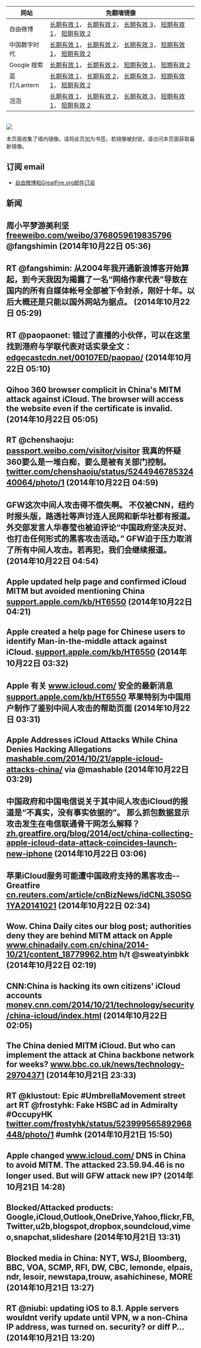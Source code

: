 <table>
    <thead>
        <tr>
            <th>网站</th>
            <th>免翻墙镜像</th>
        </tr>
    </thead>
    <tbody>    
        <tr>
            <td>自由微博</td>
            <td>            
                <a href="https://secure.footprint.net/pingfan/fw" target="_BLANK">长期有效 1</a>，            
                <a href="https://edgecastcdn.net/00107ED/freeweibo/" target="_BLANK">长期有效 2</a>，            
                <a href="https://objects.dreamhost.com/freeweibo/index.html" target="_BLANK">长期有效 3</a>，            
                <a href="https://fw3.azurewebsites.net" target="_BLANK">短期有效 1</a>，            
                <a href="https://d2fstso2jh4dhr.cloudfront.net" target="_BLANK">短期有效 2</a>
            </td>
        </tr>    
        <tr>
            <td>中国数字时代</td>
            <td>            
                <a href="https://secure.footprint.net/pingfan/cdt" target="_BLANK">长期有效 1</a>，            
                <a href="https://edgecastcdn.net/00107ED/cdt/" target="_BLANK">长期有效 2</a>，            
                <a href="https://objects.dreamhost.com/cdt/index.html" target="_BLANK">长期有效 3</a>，            
                <a href="https://770b3.azurewebsites.net" target="_BLANK">短期有效 1</a>，            
                <a href="https://dazdu2iuzl72b.cloudfront.net" target="_BLANK">短期有效 2</a>
            </td>
        </tr>    
        <tr>
            <td>Google 搜索</td>
            <td>            
                <a href="https://edgecastcdn.net/00107ED/g/" target="_BLANK">长期有效 1</a>，            
                <a href="https://objects.dreamhost.com/goo/index.html" target="_BLANK">长期有效 2</a>，            
                <a href="https://865ba.azurewebsites.net" target="_BLANK">短期有效 1</a>，            
                <a href="https://d3vv89cvqbrqlq.cloudfront.net" target="_BLANK">短期有效 2</a>
            </td>
        </tr>    
        <tr>
            <td>蓝灯/Lantern</td>
            <td>            
                <a href="https://secure.footprint.net/pingfan/lantern" target="_BLANK">长期有效 1</a>，            
                <a href="https://edgecastcdn.net/00107ED/lantern/" target="_BLANK">长期有效 2</a>，            
                <a href="https://objects.dreamhost.com/lantern/index.html" target="_BLANK">长期有效 3</a>，            
                <a href="https://c7511.azurewebsites.net" target="_BLANK">短期有效 1</a>，            
                <a href="https://dx1djqjpnvurw.cloudfront.net" target="_BLANK">短期有效 2</a>
            </td>
        </tr>    
        <tr>
            <td>泡泡</td>
            <td>            
                <a href="https://secure.footprint.net/pingfan/paopao" target="_BLANK">长期有效 1</a>，            
                <a href="https://edgecastcdn.net/00107ED/paopao/" target="_BLANK">长期有效 2</a>，            
                <a href="https://objects.dreamhost.com/paopao/index.html" target="_BLANK">长期有效 3</a>，            
                <a href="https://paopao2.azurewebsites.net" target="_BLANK">短期有效 1</a>，            
                <a href="https://d32pt9ivjjofmj.cloudfront.net" target="_BLANK">短期有效 2</a>
            </td>
        </tr>
    </tbody>
</table>
<br/>
<img src="https://raw.githubusercontent.com/greatfire/z/master/logos.gif" />

本页面收集了墙内镜像。请将此页加为书签。若镜像被封锁，请访问本页面获取最新镜像。

## 订阅 email
* <a href="https://b.us7.list-manage.com/subscribe?u=854fca58782082e0cbdf204a0&id=c78949b93c">自由微博和GreatFire.org邮件订阅</a>
    
## 新闻
周小平梦游美利坚 <a href="https://freeweibo.com/weibo/3768059619835796" target="_BLANK">freeweibo.com/weibo/3768059619835796</a> @fangshimin (2014年10月22日 05:36)
 ---
RT @fangshimin: 从2004年我开通新浪博客开始算起，到今天我因为揭露了一名“网络作家代表”导致在国内的所有自媒体帐号全部被下令封杀，刚好十年。以后大概还是只能以国外网站为据点。 (2014年10月22日 05:29)
 ---
RT @paopaonet: 错过了直播的小伙伴，可以在这里找到港府与学联代表对话实录全文：<a href="https://edgecastcdn.net/00107ED/paopao/?u=/news/226" target="_BLANK">edgecastcdn.net/00107ED/paopao/</a> (2014年10月22日 05:10)
 ---
Qihoo 360 browser complicit in China's MITM attack against iCloud. The browser will access the website even if the certificate is invalid. (2014年10月22日 05:05)
 ---
RT @chenshaoju: <a href="http://passport.weibo.com/visitor/visitor?a=enter&url=http%3A%2F%2Fweibo.com%2F1868543394%2FBsAZzv71L&_rand=1413957604.5969" target="_BLANK">passport.weibo.com/visitor/visitor</a> 我真的怀疑360要么是一堆白痴，要么是被有关部门控制。 <a href="https://twitter.com/chenshaoju/status/524494678532440064/photo/1" target="_BLANK">twitter.com/chenshaoju/status/524494678532440064/photo/1</a> (2014年10月22日 04:59)
 ---
GFW这次中间人攻击得不偿失啊。 不仅被CNN，纽约时报头版，路透社等声讨连人民网和新华社都有报道。 外交部发言人华春莹也被迫评论“中国政府坚决反对、也打击任何形式的黑客攻击活动。”  GFW迫于压力取消了所有中间人攻击。若再犯，我们会继续报道。 (2014年10月22日 04:54)
 ---
Apple updated help page and confirmed iCloud MITM but avoided mentioning China <a href="http://support.apple.com/kb/HT6550?viewlocale=en_US&locale=en_US" target="_BLANK">support.apple.com/kb/HT6550</a> (2014年10月22日 04:21)
 ---
Apple created a help page for Chinese users to identify Man-in-the-middle attack against iCloud. <a href="http://support.apple.com/kb/HT6550?viewlocale=en_US" target="_BLANK">support.apple.com/kb/HT6550</a> (2014年10月22日 03:32)
 ---
Apple 有关 <a href="https://www.icloud.com/" target="_BLANK">www.icloud.com/</a> 安全的最新消息 <a href="http://support.apple.com/kb/HT6550?viewlocale=zh_CN" target="_BLANK">support.apple.com/kb/HT6550</a> 苹果特别为中国用户制作了鉴别中间人攻击的帮助页面 (2014年10月22日 03:31)
 ---
Apple Addresses iCloud Attacks While China Denies Hacking Allegations <a href="http://mashable.com/2014/10/21/apple-icloud-attacks-china/#:eyJzIjoidCIsImkiOiJfYnV5amdiNXEya3Nic240ayJ9" target="_BLANK">mashable.com/2014/10/21/apple-icloud-attacks-china/</a> via @mashable (2014年10月22日 03:29)
 ---
中国政府和中国电信说关于其中间人攻击iCloud的报道是“不真实，没有事实依据的”。 那么抓包数据显示攻击发生在电信联通骨干网怎么解释？ <a href="https://zh.greatfire.org/blog/2014/oct/china-collecting-apple-icloud-data-attack-coincides-launch-new-iphone" target="_BLANK">zh.greatfire.org/blog/2014/oct/china-collecting-apple-icloud-data-attack-coincides-launch-new-iphone</a> (2014年10月22日 03:06)
 ---
苹果iCloud服务可能遭中国政府支持的黑客攻击--Greatfire <a href="http://cn.reuters.com/article/cnBizNews/idCNL3S0SG1YA20141021" target="_BLANK">cn.reuters.com/article/cnBizNews/idCNL3S0SG1YA20141021</a> (2014年10月22日 02:34)
 ---
Wow. China Daily cites our blog post; authorities deny they are behind MITM attack on Apple <a href="http://www.chinadaily.com.cn/china/2014-10/21/content_18779962.htm" target="_BLANK">www.chinadaily.com.cn/china/2014-10/21/content_18779962.htm</a> h/t @sweatyinbkk (2014年10月22日 02:19)
 ---
CNN:China is hacking its own citizens' iCloud accounts <a href="http://money.cnn.com/2014/10/21/technology/security/china-icloud/index.html" target="_BLANK">money.cnn.com/2014/10/21/technology/security/china-icloud/index.html</a> (2014年10月22日 02:05)
 ---
The China denied MITM iCloud. But who can implement the attack at China backbone network for weeks? <a href="http://www.bbc.co.uk/news/technology-29704371" target="_BLANK">www.bbc.co.uk/news/technology-29704371</a> (2014年10月21日 23:33)
 ---
RT @klustout: Epic #UmbrellaMovement street art RT @frostyhk: Fake HSBC ad in Admiralty #OccupyHK <a href="https://twitter.com/frostyhk/status/523999565892968448/photo/1" target="_BLANK">twitter.com/frostyhk/status/523999565892968448/photo/1</a> #umhk (2014年10月21日 15:50)
 ---
Apple changed <a href="https://www.icloud.com/" target="_BLANK">www.icloud.com/</a> DNS in China to avoid MITM. The attacked 23.59.94.46 is no longer used. But will GFW attack new IP? (2014年10月21日 14:28)
 ---
Blocked/Attacked products: Google,iCloud,Outlook,OneDrive,Yahoo,flickr,FB,Twitter,u2b,blogspot,dropbox,soundcloud,vimeo,snapchat,slideshare (2014年10月21日 13:31)
 ---
Blocked media in China: NYT, WSJ, Bloomberg, BBC, VOA, SCMP, RFI, DW, CBC, lemonde, elpais, ndr, lesoir, newstapa,trouw, asahichinese, MORE (2014年10月21日 13:27)
 ---
RT @niubi: updating iOS to 8.1. Apple servers wouldnt verify update until VPN, w a non-China IP address, was turned on. security? or diff P… (2014年10月21日 13:20)
 ---
